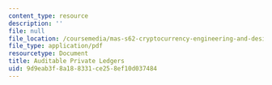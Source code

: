 ```yaml
---
content_type: resource
description: ''
file: null
file_location: /coursemedia/mas-s62-cryptocurrency-engineering-and-design-spring-2018/9d9eab3f8a188331ce258ef10d037484_MAS-S62S18-lec24.pdf
file_type: application/pdf
resourcetype: Document
title: Auditable Private Ledgers
uid: 9d9eab3f-8a18-8331-ce25-8ef10d037484
---
```

